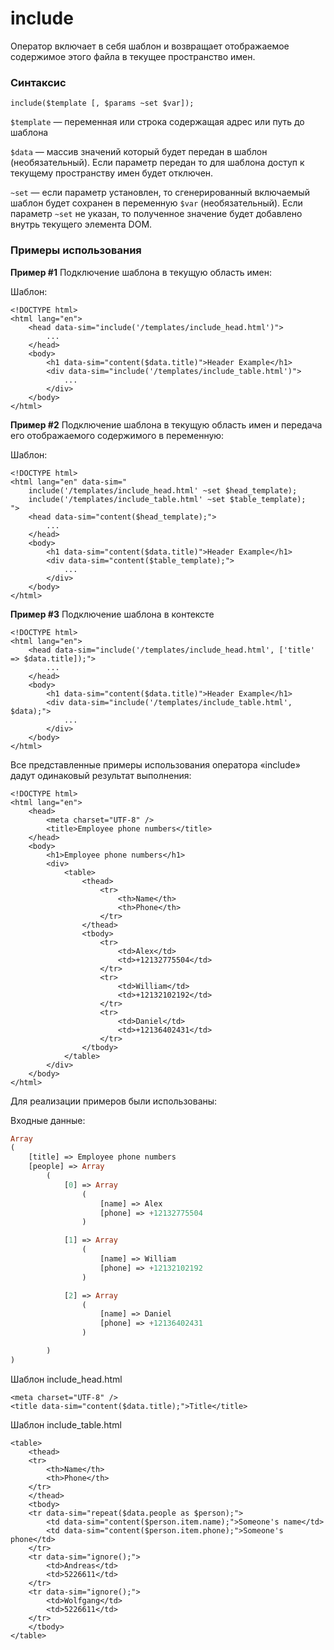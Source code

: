 # include

Оператор включает в себя шаблон и возвращает отображаемое содержимое этого файла в текущее пространство имен.

### **Синтаксис**

```text
include($template [, $params ~set $var]);
```

`$template` — переменная или строка содержащая адрес или путь до шаблона

`$data` — массив значений который будет передан в шаблон \(необязательный\). Если параметр передан то для шаблона доступ к текущему пространству имен будет отключен.

`~set` — если параметр установлен, то сгенерированный включаемый шаблон будет сохранен в переменную `$var` \(необязательный\). Если параметр `~set` не указан, то полученное значение будет добавлено внутрь текущего элемента DOM.



### Примеры использования

**Пример \#1** Подключение шаблона в текущую область имен:

Шаблон:

```markup
<!DOCTYPE html>
<html lang="en">
    <head data-sim="include('/templates/include_head.html')">
        ...
    </head>
    <body>
        <h1 data-sim="content($data.title)">Header Example</h1>
        <div data-sim="include('/templates/include_table.html')">
            ...
        </div>
    </body>
</html>​
```



**Пример \#2** Подключение шаблона в текущую область имен и передача его отображаемого содержимого в переменную:

Шаблон:

```markup
<!DOCTYPE html>
<html lang="en" data-sim="
    include('/templates/include_head.html' ~set $head_template);
    include('/templates/include_table.html' ~set $table_template);
">
    <head data-sim="content($head_template);">
        ...
    </head>
    <body>
        <h1 data-sim="content($data.title)">Header Example</h1>
        <div data-sim="content($table_template);">
            ...
        </div>
    </body>
</html>
```



**Пример \#3** Подключение шаблона в контексте

```markup
<!DOCTYPE html>
<html lang="en">
    <head data-sim="include('/templates/include_head.html', ['title' => $data.title]);">
        ...
    </head>
    <body>
        <h1 data-sim="content($data.title)">Header Example</h1>
        <div data-sim="include('/templates/include_table.html', $data);">
            ...
        </div>
    </body>
</html>​
```

Все представленные примеры использования оператора «include» дадут одинаковый результат выполнения:

```markup
<!DOCTYPE html>
<html lang="en">
    <head>
        <meta charset="UTF-8" />
        <title>Employee phone numbers</title>
    </head>
    <body>
        <h1>Employee phone numbers</h1>
        <div>
            <table>
                <thead>
                    <tr>
                        <th>Name</th>
                        <th>Phone</th>
                    </tr>
                </thead>
                <tbody>
                    <tr>
                        <td>Alex</td>
                        <td>+12132775504</td>
                    </tr>
                    <tr>
                        <td>William</td>
                        <td>+12132102192</td>
                    </tr>
                    <tr>
                        <td>Daniel</td>
                        <td>+12136402431</td>
                    </tr>    
                </tbody>
            </table>
        </div>
    </body>
</html>
```

Для реализации примеров были использованы:

Входные данные:

```php
Array
(
    [title] => Employee phone numbers
    [people] => Array
        (
            [0] => Array
                (
                    [name] => Alex
                    [phone] => +12132775504
                )

            [1] => Array
                (
                    [name] => William
                    [phone] => +12132102192
                )

            [2] => Array
                (
                    [name] => Daniel
                    [phone] => +12136402431
                )

        )
)
```

Шаблон include\_head.html

```markup
<meta charset="UTF-8" />
<title data-sim="content($data.title);">Title</title>
```

Шаблон include\_table.html

```markup
<table>
    <thead>
    <tr>
        <th>Name</th>
        <th>Phone</th>
    </tr>
    </thead>
    <tbody>
    <tr data-sim="repeat($data.people as $person);">
        <td data-sim="content($person.item.name);">Someone's name</td>
        <td data-sim="content($person.item.phone);">Someone's phone</td>
    </tr>
    <tr data-sim="ignore();">
        <td>Andreas</td>
        <td>5226611</td>
    </tr>
    <tr data-sim="ignore();">
        <td>Wolfgang</td>
        <td>5226611</td>
    </tr>
    </tbody>
</table>
```

